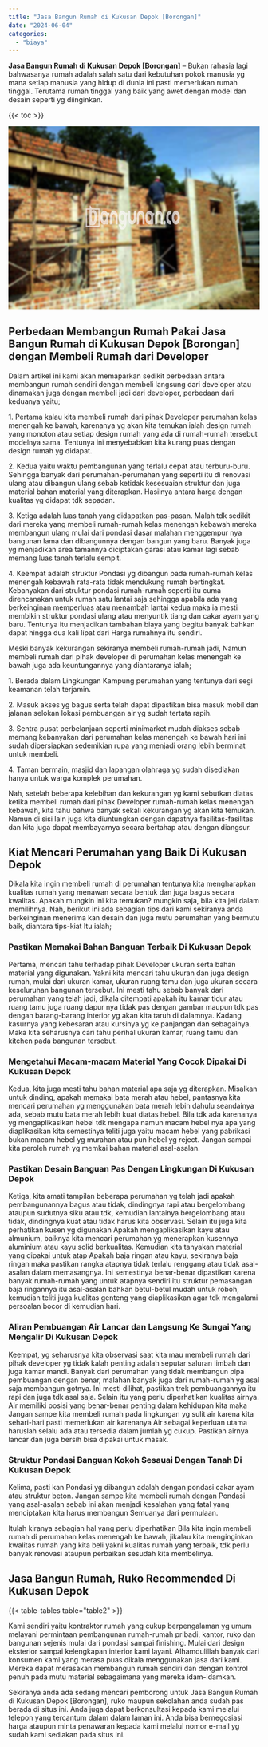 ```yaml
---
title: "Jasa Bangun Rumah di Kukusan Depok [Borongan]"
date: "2024-06-04"
categories: 
  - "biaya"
---
```


**Jasa Bangun Rumah di Kukusan Depok \[Borongan\]** – Bukan rahasia lagi bahwasanya rumah adalah salah satu dari kebutuhan pokok manusia yg mana setiap manusia yang hidup di dunia ini pasti memerlukan rumah tinggal. Terutama rumah tinggal yang baik yang awet dengan model dan desain seperti yg diinginkan.

{{< toc >}}

![Jasa Bangun Rumah di Kukusan Depok [Borongan]](/images/borong-bangunan-26.png)

## Perbedaan Membangun Rumah Pakai Jasa Bangun Rumah di Kukusan Depok \[Borongan\] dengan Membeli Rumah dari Developer

Dalam artikel ini kami akan memaparkan sedikit perbedaan antara membangun rumah sendiri dengan membeli langsung dari developer atau dinamakan juga dengan membeli jadi dari developer, perbedaan dari keduanya yaitu;

1\. Pertama kalau kita membeli rumah dari pihak Developer perumahan kelas menengah ke bawah, karenanya yg akan kita temukan ialah design rumah yang monoton atau setiap design rumah yang ada di rumah-rumah tersebut modelnya sama. Tentunya ini menyebabkan kita kurang puas dengan design rumah yg didapat.

2\. Kedua yaitu waktu pembangunan yang terlalu cepat atau terburu-buru. Sehingga banyak dari perumahan-perumahan yang seperti itu di renovasi ulang atau dibangun ulang sebab ketidak kesesuaian struktur dan juga material bahan material yang diterapkan. Hasilnya antara harga dengan kualitas yg didapat tdk sepadan.

3\. Ketiga adalah luas tanah yang didapatkan pas-pasan. Malah tdk sedikit dari mereka yang membeli rumah-rumah kelas menengah kebawah mereka membangun ulang mulai dari pondasi dasar malahan menggempur nya bangunan lama dan dibangunnya dengan bangun yang baru. Banyak juga yg menjadikan area tamannya diciptakan garasi atau kamar lagi sebab memang luas tanah terlalu sempit.

4\. Keempat adalah struktur Pondasi yg dibangun pada rumah-rumah kelas menengah kebawah rata-rata tidak mendukung rumah bertingkat. Kebanyakan dari struktur pondasi rumah-rumah seperti itu cuma direncanakan untuk rumah satu lantai saja sehingga apabila ada yang berkeinginan memperluas atau menambah lantai kedua maka ia mesti membikin struktur pondasi ulang atau menyuntik tiang dan cakar ayam yang baru. Tentunya itu menjadikan tambahan biaya yang begitu banyak bahkan dapat hingga dua kali lipat dari Harga rumahnya itu sendiri.

Meski banyak kekurangan sekiranya membeli rumah-rumah jadi, Namun membeli rumah dari pihak developer di perumahan kelas menengah ke bawah juga ada keuntungannya yang diantaranya ialah;

1\. Berada dalam Lingkungan Kampung perumahan yang tentunya dari segi keamanan telah terjamin.

2\. Masuk akses yg bagus serta telah dapat dipastikan bisa masuk mobil dan jalanan selokan lokasi pembuangan air yg sudah tertata rapih.

3\. Sentra pusat perbelanjaan seperti minimarket mudah diakses sebab memang kebanyakan dari perumahan kelas menengah ke bawah hari ini sudah dipersiapkan sedemikian rupa yang menjadi orang lebih berminat untuk membeli.

4\. Taman bermain, masjid dan lapangan olahraga yg sudah disediakan hanya untuk warga komplek perumahan.

Nah, setelah beberapa kelebihan dan kekurangan yg kami sebutkan diatas ketika membeli rumah dari pihak Developer rumah-rumah kelas menengah kebawah, kita tahu bahwa banyak sekali kekurangan yg akan kita temukan. Namun di sisi lain juga kita diuntungkan dengan dapatnya fasilitas-fasilitas dan kita juga dapat membayarnya secara bertahap atau dengan diangsur.

## Kiat Mencari Perumahan yang Baik Di Kukusan Depok

Dikala kita ingin membeli rumah di perumahan tentunya kita mengharapkan kualitas rumah yang menawan secara bentuk dan juga bagus secara kwalitas. Apakah mungkin ini kita temukan? mungkin saja, bila kita jeli dalam memilihnya. Nah, berikut ini ada sebagian tips dari kami sekiranya anda berkeinginan menerima kan desain dan juga mutu perumahan yang bermutu baik, diantara tips-kiat Itu ialah;

### Pastikan Memakai Bahan Banguan Terbaik Di Kukusan Depok

Pertama, mencari tahu terhadap pihak Developer ukuran serta bahan material yang digunakan. Yakni kita mencari tahu ukuran dan juga design rumah, mulai dari ukuran kamar, ukuran ruang tamu dan juga ukuran secara keseluruhan bangunan tersebut. Ini mesti tahu sebab banyak dari perumahan yang telah jadi, dikala ditempati apakah itu kamar tidur atau ruang tamu juga ruang dapur nya tidak pas dengan gambar maupun tdk pas dengan barang-barang interior yg akan kita taruh di dalamnya. Kadang kasurnya yang kebesaran atau kursinya yg ke panjangan dan sebagainya. Maka kita seharusnya cari tahu perihal ukuran kamar, ruang tamu dan kitchen pada bangunan tersebut.

### Mengetahui Macam-macam Material Yang Cocok Dipakai Di Kukusan Depok

Kedua, kita juga mesti tahu bahan material apa saja yg diterapkan. Misalkan untuk dinding, apakah memakai bata merah atau hebel, pantasnya kita mencari perumahan yg menggunakan bata merah lebih dahulu seandainya ada, sebab mutu bata merah lebih kuat diatas hebel. Bila tdk ada karenanya yg mengaplikasikan hebel tdk mengapa namun macam hebel nya apa yang diaplikasikan kita semestinya teliti juga yaitu macam hebel yang pabrikasi bukan macam hebel yg murahan atau pun hebel yg reject. Jangan sampai kita peroleh rumah yg memkai bahan material asal-asalan.

### Pastikan Desain Banguan Pas Dengan Lingkungan Di Kukusan Depok

Ketiga, kita amati tampilan beberapa perumahan yg telah jadi apakah pembangunannya bagus atau tidak, dindingnya rapi atau bergelombang ataupun sudutnya siku atau tdk, kemudian lantainya bergelombang atau tidak, dindingnya kuat atau tidak harus kita observasi. Selain itu juga kita perhatikan kusen yg digunakan Apakah mengaplikasikan kayu atau almunium, baiknya kita mencari perumahan yg menerapkan kusennya aluminium atau kayu solid berkualitas. Kemudian kita tanyakan material yang dipakai untuk atap Apakah baja ringan atau kayu, sekiranya baja ringan maka pastikan rangka atapnya tidak terlalu renggang atau tidak asal-asalan dalam memasangnya. Ini semestinya benar-benar dipastikan karena banyak rumah-rumah yang untuk atapnya sendiri itu struktur pemasangan baja ringannya itu asal-asalan bahkan betul-betul mudah untuk roboh, kemudian teliti juga kualitas genteng yang diaplikasikan agar tdk mengalami persoalan bocor di kemudian hari.

### Aliran Pembuangan Air Lancar dan Langsung Ke Sungai Yang Mengalir Di Kukusan Depok

Keempat, yg seharusnya kita observasi saat kita mau membeli rumah dari pihak developer yg tidak kalah penting adalah seputar saluran limbah dan juga kamar mandi. Banyak dari perumahan yang tidak membangun pipa pembuangan dengan benar, malahan banyak juga dari rumah-rumah yg asal saja membangun gotnya. Ini mesti dilihat, pastikan trek pembuangannya itu rapi dan juga tdk asal saja. Selain itu yang perlu diperhatikan kualitas airnya. Air memiliki posisi yang benar-benar penting dalam kehidupan kita maka Jangan sampe kita membeli rumah pada lingkungan yg sulit air karena kita sehari-hari pasti memerlukan air karenanya Air sebagai keperluan utama haruslah selalu ada atau tersedia dalam jumlah yg cukup. Pastikan airnya lancar dan juga bersih bisa dipakai untuk masak.

### Struktur Pondasi Banguan Kokoh Sesauai Dengan Tanah Di Kukusan Depok

Kelima, pasti kan Pondasi yg dibangun adalah dengan pondasi cakar ayam atau struktur beton. Jangan sampe kita membeli rumah dengan Pondasi yang asal-asalan sebab ini akan menjadi kesalahan yang fatal yang menciptakan kita harus membangun Semuanya dari permulaan.

Itulah kiranya sebagian hal yang perlu diperhatikan Bila kita ingin membeli rumah di perumahan kelas menengah ke bawah, jikalau kita menginginkan kwalitas rumah yang kita beli yakni kualitas rumah yang terbaik, tdk perlu banyak renovasi ataupun perbaikan sesudah kita membelinya.

## Jasa Bangun Rumah, Ruko Recommended Di Kukusan Depok

{{< table-tables table="table2" >}}

Kami sendiri yaitu kontraktor rumah yang cukup berpengalaman yg umum melayani permintaan pembangunan rumah-rumah pribadi, kantor, ruko dan bangunan sejenis mulai dari pondasi sampai finishing. Mulai dari design eksterior sampai kelengkapan interior kami layani. Alhamdulillah banyak dari konsumen kami yang merasa puas dikala menggunakan jasa dari kami. Mereka dapat merasakan membangun rumah sendiri dan dengan kontrol penuh pada mutu material sebagaimana yang mereka idam-idamkan.

Sekiranya anda ada sedang mencari pemborong untuk Jasa Bangun Rumah di Kukusan Depok \[Borongan\], ruko maupun sekolahan anda sudah pas berada di situs ini. Anda juga dapat berkonsultasi kepada kami melalui telepon yang tercantum dalam dalam laman ini. Anda bisa bernegosiasi harga ataupun minta penawaran kepada kami melalui nomor e-mail yg sudah kami sediakan pada situs ini.

